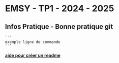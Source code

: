 # EMSY - TP1 - 2024 - 2025
## Infos Pratique - Bonne pratique git

	```
  	exemple ligne de commande 
	```

 **[aide pour créer un readme](https://docs.github.com/fr/get-started/writing-on-github/getting-started-with-writing-and-formatting-on-github/basic-writing-and-formatting-syntax#GitHub-flavored-markdown)**
